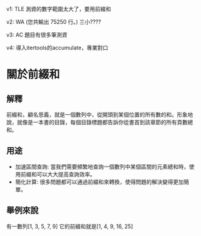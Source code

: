 v1: TLE 測資的數字範圍太大了，要用前綴和

v2: WA (您共輸出 75250 行。) 三小????

v3: AC 題目有很多筆測資

v4: 導入itertools的accumulate，專業對口

# 關於前綴和
## 解釋
前綴和，顧名思義，就是一個數列中，從開頭到某個位置的所有數的和。形象地說，就像是一本書的目錄，每個目錄標題都告訴你從書首到該章節的所有頁數總和。

## 用途
- 加速區間查詢: 當我們需要頻繁地查詢一個數列中某個區間的元素總和時，使用前綴和可以大大提高查詢效率。
- 簡化計算: 很多問題都可以通過前綴和來轉換，使得問題的解決變得更加簡單。

## 舉例來說
有一數列[1, 3, 5, 7, 9]
它的前綴和就是[1, 4, 9, 16, 25]

